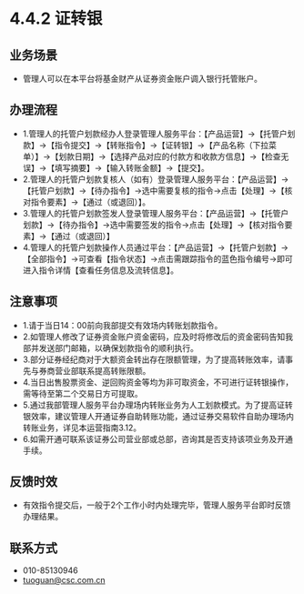 # 4.4.2 证转银
## <i class="hicon lb1"></i>业务场景
- 管理人可以在本平台将基金财产从证券资金账户调入银行托管账户。

## <i class="hicon lb2"></i>办理流程
- 1.管理人的托管户划款经办人登录管理人服务平台：【产品运营】->【托管户划款】->【指令提交】->【转账指令】->【证转银】->【产品名称（下拉菜单）】->【划款日期】->【选择产品对应的付款方和收款方信息】->【检查无误】->【填写摘要】->【输入转账金额】->【提交】。
- 2.管理人的托管户划款复核人（如有）登录管理人服务平台：【产品运营】->【托管户划款】->【待办指令】->选中需要复核的指令->点击【处理】->【核对指令要素】->【通过（或退回）】。 
- 3.管理人的托管户划款签发人登录管理人服务平台：【产品运营】->【托管户划款】->【待办指令】->选中需要签发的指令->点击【处理】->【核对指令要素】->【通过（或退回）】 
- 4.管理人的托管户划款操作人员通过平台：【产品运营】->【托管户划款】->【全部指令】->可查看【指令状态】->点击需跟踪指令的蓝色指令编号->即可进入指令详情【查看任务信息及流转信息】。

## <i class="hicon lb3"></i>注意事项
- 1.请于当日14：00前向我部提交有效场内转账划款指令。
- 2.如管理人修改了证券资金账户资金密码，应及时将修改后的资金密码告知我部并发送部门邮箱，以确保划款指令的顺利执行。
- 3.部分证券经纪商对于大额资金转出存在限额管理，为了提高转账效率，请事先与券商营业部联系提高转账限额。
- 4.当日出售股票资金、逆回购资金等均为非可取资金，不可进行证转银操作，需等待至第二个交易日方可提取。
- 5.通过我部管理人服务平台办理场内转账业务为人工划款模式。为了提高证转银效率，建议管理人开通证券自助转账功能，通过证券交易软件自助办理场内转账业务，详见本运营指南3.12。
- 6.如需开通可联系该证券公司营业部或总部，咨询其是否支持该项业务及开通手续。

## <i class="hicon lb4"></i>反馈时效
- 有效指令提交后，一般于2个工作小时内处理完毕，管理人服务平台即时反馈办理结果。

## <i class="hicon lb5"></i>联系方式
- 010-85130946
- tuoguan@csc.com.cn
